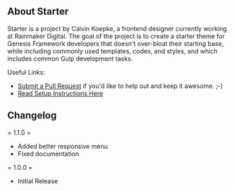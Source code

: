 ## About Starter
Starter is a project by Calvin Koepke, a frontend designer currently working at Rainmaker Digital.
The goal of the project is to create a starter theme for Genesis Framework developers that doesn't over-bloat
their starting base, while including commonly used templates, codes, and styles, and which includes common Gulp development tasks.

Useful Links:

- [Submit a Pull Request](https://github.com/cjkoepke/genesis-starter-theme/pulls) if you'd like to help out and keep it awesome. ;-)
- [Read Setup Instructions Here](https://github.com/cjkoepke/genesis-starter-theme/)

## Changelog
= 1.1.0 =
* Added better responsive menu
* Fixed documentation

= 1.0.0 =
* Initial Release
